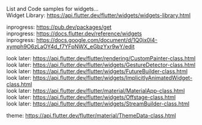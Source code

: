 List and Code samples for widgets...    
Widget Library: https://api.flutter.dev/flutter/widgets/widgets-library.html    

inprogress: https://pub.dev/packages/get      
inprogress: https://docs.flutter.dev/reference/widgets   
inprogress: https://docs.google.com/document/d/1Q0jx0l4-xymph9O6zLaOY4d_f7YFpNWX_eGbzYxr9wY/edit
  
look later: https://api.flutter.dev/flutter/rendering/CustomPainter-class.html  
look later: https://api.flutter.dev/flutter/widgets/GestureDetector-class.html  
look later: https://api.flutter.dev/flutter/widgets/FutureBuilder-class.html   
look later: https://api.flutter.dev/flutter/widgets/ImplicitlyAnimatedWidget-class.html   
look later: https://api.flutter.dev/flutter/material/MaterialApp-class.html   
look later: https://api.flutter.dev/flutter/widgets/Offstage-class.html   
look later: https://api.flutter.dev/flutter/widgets/StreamBuilder-class.html    

theme: https://api.flutter.dev/flutter/material/ThemeData-class.html
